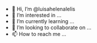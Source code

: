 - 👋 Hi, I’m @luisahelenalelis
- 👀 I’m interested in ...
- 🌱 I’m currently learning ...
- 💞️ I’m looking to collaborate on ...
- 📫 How to reach me ...

<!---
luisahelenalelis/luisahelenalelis is a ✨ special ✨ repository because its `README.md` (this file) appears on your GitHub profile.
You can click the Preview link to take a look at your changes.
--->
